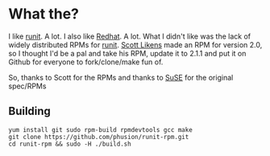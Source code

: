 # What the?

I like [runit](http://smarden.org/runit/). A lot. I also like [Redhat](http://www.redhat.com). A lot. What I didn't like was the lack of widely distributed RPMs for [runit](http://smarden.org/runit/). [Scott Likens](http://likens.us/runit/) made an RPM for version 2.0, so I thought I'd be a pal and take his RPM, update it to 2.1.1 and put it on Github for everyone to fork/clone/make fun of.

So, thanks to Scott for the RPMs and thanks to [SuSE](http://www.opensuse.org/) for the original spec/RPMs

## Building

    yum install git sudo rpm-build rpmdevtools gcc make
    git clone https://github.com/phusion/runit-rpm.git
    cd runit-rpm && sudo -H ./build.sh
